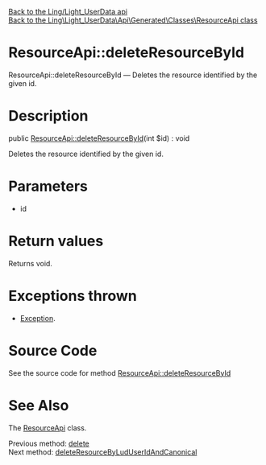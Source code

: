 [Back to the Ling/Light_UserData api](https://github.com/lingtalfi/Light_UserData/blob/master/doc/api/Ling/Light_UserData.md)<br>
[Back to the Ling\Light_UserData\Api\Generated\Classes\ResourceApi class](https://github.com/lingtalfi/Light_UserData/blob/master/doc/api/Ling/Light_UserData/Api/Generated/Classes/ResourceApi.md)


ResourceApi::deleteResourceById
================



ResourceApi::deleteResourceById — Deletes the resource identified by the given id.




Description
================


public [ResourceApi::deleteResourceById](https://github.com/lingtalfi/Light_UserData/blob/master/doc/api/Ling/Light_UserData/Api/Generated/Classes/ResourceApi/deleteResourceById.md)(int $id) : void




Deletes the resource identified by the given id.




Parameters
================


- id

    


Return values
================

Returns void.


Exceptions thrown
================

- [Exception](http://php.net/manual/en/class.exception.php).&nbsp;







Source Code
===========
See the source code for method [ResourceApi::deleteResourceById](https://github.com/lingtalfi/Light_UserData/blob/master/Api/Generated/Classes/ResourceApi.php#L342-L348)


See Also
================

The [ResourceApi](https://github.com/lingtalfi/Light_UserData/blob/master/doc/api/Ling/Light_UserData/Api/Generated/Classes/ResourceApi.md) class.

Previous method: [delete](https://github.com/lingtalfi/Light_UserData/blob/master/doc/api/Ling/Light_UserData/Api/Generated/Classes/ResourceApi/delete.md)<br>Next method: [deleteResourceByLudUserIdAndCanonical](https://github.com/lingtalfi/Light_UserData/blob/master/doc/api/Ling/Light_UserData/Api/Generated/Classes/ResourceApi/deleteResourceByLudUserIdAndCanonical.md)<br>

